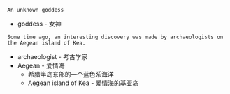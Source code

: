 ```
An unknown goddess
```
* goddess - 女神
```
Some time ago, an interesting discovery was made by archaeologists on the Aegean island of Kea. 
```
* archaeologist - 考古学家
* Aegean - 爱情海
    * 希腊半岛东部的一个蓝色系海洋
    * Aegean island of Kea - 爱情海的基亚岛
    
